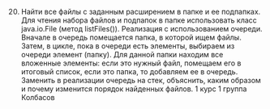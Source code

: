 20. Найти все файлы с заданным расширением в папке и ее подпапках. Для чтения набора файлов и подпапок в папке использовать класс java.io.File (метод listFiles()). Реализация с использованием очереди. Вначале в очередь помещается папка, в которой ищем файлы. Затем, в цикле, пока в очереди есть элементы, выбираем из очереди элемент (папку). Для данной папки находим все вложенные элементы: если это нужный файл, помещаем его в итоговый список, если это папка, то добавляем ее в очередь. Заменить в реализации очередь на стек, объяснить, каким образом и почему изменится порядок найденных файлов.
1 курс 1 группа Колбасов
